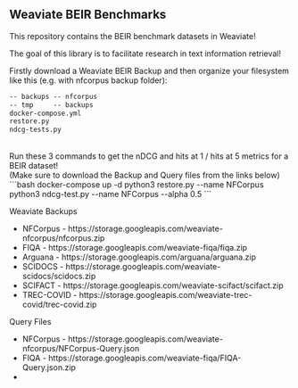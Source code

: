 <h2> Weaviate BEIR Benchmarks </h2>

This repository contains the BEIR benchmark datasets in Weaviate!

The goal of this library is to facilitate research in text information retrieval!

Firstly download a Weaviate BEIR Backup and then organize your filesystem like this (e.g. with nfcorpus backup folder):
```md
-- backups -- nfcorpus
-- tmp     -- backups
docker-compose.yml
restore.py
ndcg-tests.py
```
<br />
Run these 3 commands to get the nDCG and hits at 1 / hits at 5 metrics for a BEIR dataset!
<br />
(Make sure to download the Backup and Query files from the links below)
```bash
docker-compose up -d
python3 restore.py --name NFCorpus
python3 ndcg-test.py --name NFCorpus --alpha 0.5
```

Weaviate Backups
<ul>
  <li> NFCorpus - https://storage.googleapis.com/weaviate-nfcorpus/nfcorpus.zip </li>
  <li> FIQA - https://storage.googleapis.com/weaviate-fiqa/fiqa.zip </li>
  <li> Arguana - https://storage.googleapis.com/arguana/arguana.zip </li>
  <li> SCIDOCS - https://storage.googleapis.com/weaviate-scidocs/scidocs.zip </li>
  <li> SCIFACT - https://storage.googleapis.com/weaviate-scifact/scifact.zip </li>
  <li> TREC-COVID - https://storage.googleapis.com/weaviate-trec-covid/trec-covid.zip </li>
</ul>

Query Files
<ul>
  <li> NFCorpus - https://storage.googleapis.com/weaviate-nfcorpus/NFCorpus-Query.json </li>
  <li> FIQA - https://storage.googleapis.com/weaviate-fiqa/FIQA-Query.json.zip </li>
  <li> 
</ul>
